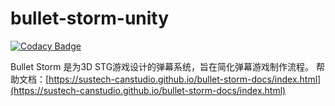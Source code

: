 # bullet-storm-unity

[![Codacy Badge](https://api.codacy.com/project/badge/Grade/a639fe15435f42408e9eeb2e315121c3)](https://app.codacy.com/gh/SUSTech-CANStudio/particle-storm-unity?utm_source=github.com&utm_medium=referral&utm_content=SUSTech-CANStudio/particle-storm-unity&utm_campaign=Badge_Grade_Dashboard)

Bullet Storm 是为3D STG游戏设计的弹幕系统，旨在简化弹幕游戏制作流程。
帮助文档：[https://sustech-canstudio.github.io/bullet-storm-docs/index.html](https://sustech-canstudio.github.io/bullet-storm-docs/index.html)